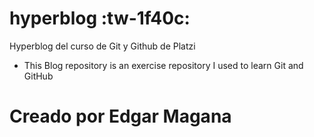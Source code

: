 # hyperblog :tw-1f40c:
Hyperblog del curso de Git y Github de Platzi 

- This Blog repository is an exercise repository I used to learn Git and GitHub

# Creado por Edgar Magana